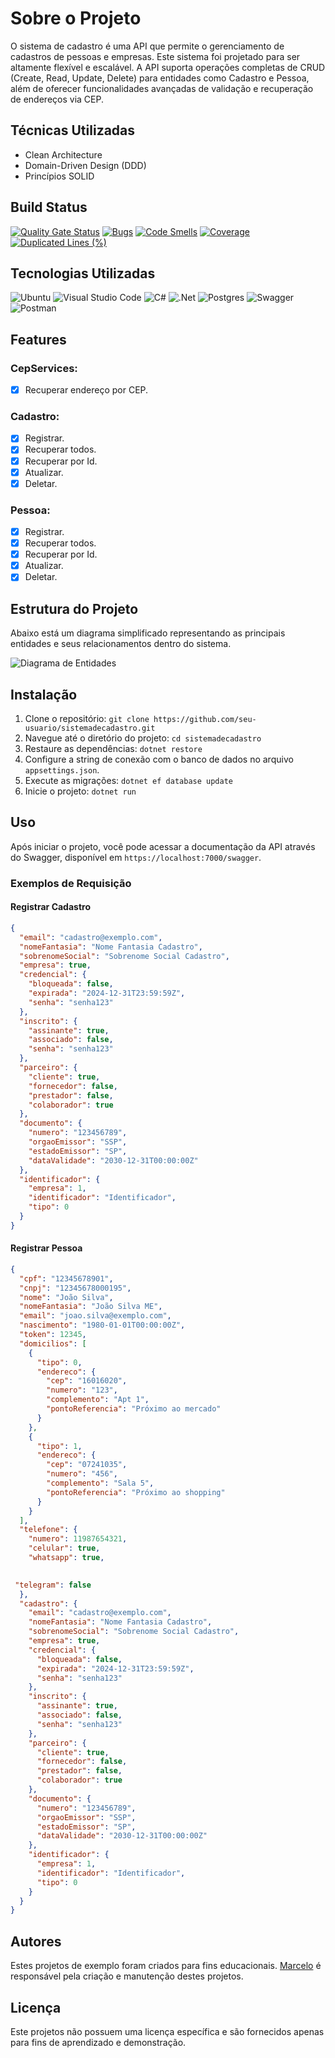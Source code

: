 # Sobre o Projeto

O sistema de cadastro é uma API que permite o gerenciamento de cadastros de pessoas e empresas. Este sistema foi projetado para ser altamente flexível e escalável. A API suporta operações completas de CRUD (Create, Read, Update, Delete) para entidades como Cadastro e Pessoa, além de oferecer funcionalidades avançadas de validação e recuperação de endereços via CEP.

## Técnicas Utilizadas

- Clean Architecture
- Domain-Driven Design (DDD)
- Princípios SOLID

## Build Status
[![Quality Gate Status](https://sonarcloud.io/api/project_badges/measure?project=marcelinho_sistemadecadastro&metric=alert_status)](https://sonarcloud.io/summary/new_code?id=marcelinho_sistemadecadastro)
[![Bugs](https://sonarcloud.io/api/project_badges/measure?project=marcelinho_sistemadecadastro&metric=bugs)](https://sonarcloud.io/summary/new_code?id=marcelinho_sistemadecadastro)
[![Code Smells](https://sonarcloud.io/api/project_badges/measure?project=marcelinho_sistemadecadastro&metric=code_smells)](https://sonarcloud.io/summary/new_code?id=marcelinho_sistemadecadastro)
[![Coverage](https://sonarcloud.io/api/project_badges/measure?project=marcelinho_sistemadecadastro&metric=coverage)](https://sonarcloud.io/summary/new_code?id=marcelinho_sistemadecadastro)
[![Duplicated Lines (%)](https://sonarcloud.io/api/project_badges/measure?project=marcelinho_sistemadecadastro&metric=duplicated_lines_density)](https://sonarcloud.io/summary/new_code?id=marcelinho_sistemadecadastro)

## Tecnologias Utilizadas

![Ubuntu](https://img.shields.io/badge/Ubuntu-E95420?style=for-the-badge&logo=ubuntu&logoColor=white)
![Visual Studio Code](https://img.shields.io/badge/Visual%20Studio%20Code-0078d7.svg?style=for-the-badge&logo=visual-studio-code&logoColor=white)
![C#](https://img.shields.io/badge/c%23-%23239120.svg?style=for-the-badge&logo=csharp&logoColor=white)
![.Net](https://img.shields.io/badge/.NET-5C2D91?style=for-the-badge&logo=.net&logoColor=white)
![Postgres](https://img.shields.io/badge/PostgreSQL-316192?style=for-the-badge&logo=postgresql&logoColor=white)
![Swagger](https://camo.githubusercontent.com/6e4dd9644d5327ffad6433ecb2f4c0a8f41531fcfe142ae36d7e1cb162774fc3/68747470733a2f2f696d672e736869656c64732e696f2f62616467652f537761676765722d3230354533423f7374796c653d666f722d7468652d6261646765266c6f676f3d73776167676572266c6f676f436f6c6f723d7768697465)
![Postman](https://img.shields.io/badge/Postman-FF6C37?style=for-the-badge&logo=postman&logoColor=white)


## Features

### CepServices:

- [x] Recuperar endereço por CEP.

### Cadastro:

- [x] Registrar.
- [x] Recuperar todos.
- [x] Recuperar por Id.
- [x] Atualizar.
- [x] Deletar.

### Pessoa:

- [x] Registrar.
- [x] Recuperar todos.
- [x] Recuperar por Id.
- [x] Atualizar.
- [x] Deletar.

## Estrutura do Projeto

Abaixo está um diagrama simplificado representando as principais entidades e seus relacionamentos dentro do sistema.

![Diagrama de Entidades](images/diagrama.jpg)

## Instalação

1. Clone o repositório: `git clone https://github.com/seu-usuario/sistemadecadastro.git`
2. Navegue até o diretório do projeto: `cd sistemadecadastro`
3. Restaure as dependências: `dotnet restore`
4. Configure a string de conexão com o banco de dados no arquivo `appsettings.json`.
5. Execute as migrações: `dotnet ef database update`
6. Inicie o projeto: `dotnet run`

## Uso

Após iniciar o projeto, você pode acessar a documentação da API através do Swagger, disponível em `https://localhost:7000/swagger`.

### Exemplos de Requisição

#### Registrar Cadastro

```json
{
  "email": "cadastro@exemplo.com",
  "nomeFantasia": "Nome Fantasia Cadastro",
  "sobrenomeSocial": "Sobrenome Social Cadastro",
  "empresa": true,
  "credencial": {
    "bloqueada": false,
    "expirada": "2024-12-31T23:59:59Z",
    "senha": "senha123"
  },
  "inscrito": {
    "assinante": true,
    "associado": false,
    "senha": "senha123"
  },
  "parceiro": {
    "cliente": true,
    "fornecedor": false,
    "prestador": false,
    "colaborador": true
  },
  "documento": {
    "numero": "123456789",
    "orgaoEmissor": "SSP",
    "estadoEmissor": "SP",
    "dataValidade": "2030-12-31T00:00:00Z"
  },
  "identificador": {
    "empresa": 1,
    "identificador": "Identificador",
    "tipo": 0
  }
}
```

#### Registrar Pessoa

```json
{
  "cpf": "12345678901",
  "cnpj": "12345678000195",
  "nome": "João Silva",
  "nomeFantasia": "João Silva ME",
  "email": "joao.silva@exemplo.com",
  "nascimento": "1980-01-01T00:00:00Z",
  "token": 12345,
  "domicilios": [
    {
      "tipo": 0,
      "endereco": {
        "cep": "16016020",
        "numero": "123",
        "complemento": "Apt 1",
        "pontoReferencia": "Próximo ao mercado"
      }
    },
    {
      "tipo": 1,
      "endereco": {
        "cep": "07241035",
        "numero": "456",
        "complemento": "Sala 5",
        "pontoReferencia": "Próximo ao shopping"
      }
    }
  ],
  "telefone": {
    "numero": 11987654321,
    "celular": true,
    "whatsapp": true,
   

 "telegram": false
  },
  "cadastro": {
    "email": "cadastro@exemplo.com",
    "nomeFantasia": "Nome Fantasia Cadastro",
    "sobrenomeSocial": "Sobrenome Social Cadastro",
    "empresa": true,
    "credencial": {
      "bloqueada": false,
      "expirada": "2024-12-31T23:59:59Z",
      "senha": "senha123"
    },
    "inscrito": {
      "assinante": true,
      "associado": false,
      "senha": "senha123"
    },
    "parceiro": {
      "cliente": true,
      "fornecedor": false,
      "prestador": false,
      "colaborador": true
    },
    "documento": {
      "numero": "123456789",
      "orgaoEmissor": "SSP",
      "estadoEmissor": "SP",
      "dataValidade": "2030-12-31T00:00:00Z"
    },
    "identificador": {
      "empresa": 1,
      "identificador": "Identificador",
      "tipo": 0
    }
  }
}
```

## Autores

Estes projetos de exemplo foram criados para fins educacionais. [Marcelo](https://github.com/Mmarcelinho) é responsável pela criação e manutenção destes projetos.

## Licença

Este projetos não possuem uma licença específica e são fornecidos apenas para fins de aprendizado e demonstração.
